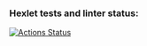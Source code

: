 ### Hexlet tests and linter status:
[![Actions Status](https://github.com/Kulyaa/fullstack-javascript-project-46/actions/workflows/hexlet-check.yml/badge.svg)](https://github.com/Kulyaa/fullstack-javascript-project-46/actions)